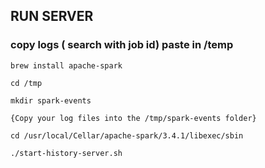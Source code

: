 ## RUN SERVER
### copy logs ( search with job id) paste in /temp 

```
brew install apache-spark
 
cd /tmp
 
mkdir spark-events
 
{Copy your log files into the /tmp/spark-events folder}
 
cd /usr/local/Cellar/apache-spark/3.4.1/libexec/sbin
 
./start-history-server.sh
```
